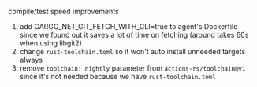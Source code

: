 compile/test speed improvements

1. add CARGO_NET_GIT_FETCH_WITH_CLI=true to agent's Dockerfile since we found out it
    saves a lot of time on fetching (around takes 60s when using libgit2)
2. change `rust-toolchain.toml` so it won't auto install unneeded targets always
3. remove `toolchain: nightly` parameter from `actions-rs/toolchain@v1` since it's
    not needed because we have `rust-toolchain.toml`